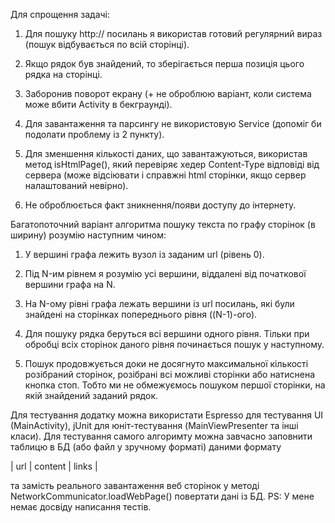 Для спрощення задачі:

1. Для пошуку http:// посилань я використав готовий регулярний вираз (пошук відбувається по всій сторінці).

2. Якщо рядок був знайдений, то зберігається перша позиція цього рядка на сторінці.

3. Заборонив поворот екрану (+ не оброблюю варіант, коли система може вбити Activity в бекграунді).

4. Для завантаження та парсингу не використовую Service (допоміг би подолати проблему із 2 пункту).

5. Для зменшення кількості даних, що завантажуються, використав метод isHtmlPage(), 
   який перевіряє хедер Content-Type відповіді від сервера
   (може відсіювати і справжні html сторінки, якщо сервер налаштований невірно).
   
6. Не оброблюється факт зникнення/появи доступу до інтернету.

Багатопоточний варіант алгоритма пошуку текста по графу сторінок (в ширину) розумію наступним чином:

1. У вершині графа лежить вузол із заданим url (рівень 0).

2. Під N-им рівнем я розумію усі вершини, віддалені від початкової вершини графа на N.

3. На N-ому рівні графа лежать вершини із url посилань, які були знайдені на сторінках попереднього рівня ((N-1)-ого).

4. Для пошуку рядка беруться всі вершини одного рівня. 
   Тільки при обробці всіх сторінок даного рівня починається пошук у наступному.

5. Пошук продовжується доки не досягнуто максимальної кількості розібраний сторінок, розібрані всі можливі сторінки або натиснена   кнопка стоп. Тобто ми не обмежуємось пошуком першої сторінки, на якій знайдений заданий рядок.

Для тестування додатку можна використати Espresso для тестування UI (MainActivity), jUnit для юніт-тестування (MainViewPresenter та інші класи). Для тестування самого алгоримту можна завчасно заповнити таблицю в БД (або файл у зручному форматі) даними формату

|  url  |  content  |  links  | 

та замість реального завантаження веб сторінок у методі NetworkCommunicator.loadWebPage() повертати дані із БД.
PS: У мене немає досвіду написання тестів.

